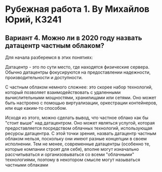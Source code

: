 # Рубежная работа 1. By Михайлов Юрий, К3241
## Вариант 4. Можно ли в 2020 году назвать датацентр частным облаком?
Для начала разберемся в этих понятиях:

Датацентр - это по сути место, где находятся физические сервера. Обычно датацентры фокусируются на предоставлении надежности, производительности и доступности. 

С частным облаком немного сложнее: это скорее набор технологий, который позволяет взаимодействовать с удаленными вычислительными мощностями, хранилищами или сетями. Оно может быть настроено с помощью виртуализации, оркестрации контейнеров, или еще каким-то способом. 

Исходя из этого, можно сделать вывод, что частное облако как бы "стоит выше" над датацентром. Оно может являться услугой, которая предоставляется посредством облачных технологий, использующая ресурсы датацентра. С этой точки зрения, назвать датацентр частным облаком нельзя, поскольку они имеют разные концепции в своем исполнении. Тем не менее, современные датацентры (особенно те, которые компании строят для себя), вполне могут изначально рассчитываться и организовываться со всеми "облачными" технологиями, поэтому в некотором смысле могут называться частными облаками
